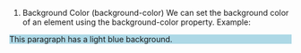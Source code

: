 1. Background Color (background-color)
We can set the background color of an element using the background-color property.
Example:
<p style="background-color: lightblue;">This paragraph has a light blue background.</p>
